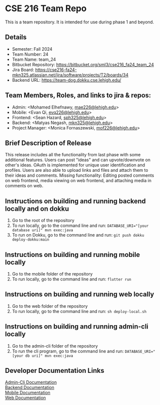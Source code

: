# CSE 216 Team Repo
This is a team repository.  It is intended for use during phase 1 and beyond.

## Details
- Semester: Fall 2024
- Team Number: 24
- Team Name: team_24
- Bitbucket Repository: https://bitbucket.org/sml3/cse216_fa24_team_24
- Jira Board: https://cse216-fa24-mkn325.atlassian.net/jira/software/projects/T2/boards/34
- Backend URL: https://team-dog.dokku.cse.lehigh.edu/

## Team Members, Roles, and links to jira & repos:
- Admin: <Mohamed Elhefnawy, mae226@lehigh.edu> 
- Mobile: <Evan Qi, evq226@lehigh.edu>
- Frontend: <Sean Hazard, sph325@lehigh.edu>
- Backend: <Matyas Negash, mkn325@lehigh.edu>
- Project Manager: <Monica Fornaszewski, mof226@lehigh.edu>  

## Brief Description of Release
This release includes all the functionality from last phase with some additional features. Users can post "ideas" and can upvote/downvote on other's ideas. OAuth is 
implemented for unique user identification and profiles. Users are also able to upload links and files and attach them to their ideas and comments.
Missing functionality: Editing posted comments on web frontend, media viewing on web frontend, and attaching media in comments on web.
## Instructions on building and running backend locally and on dokku
1. Go to the root of the repository
2. To run locally, go to the command line and run:
```DATABASE_URI="[your database uri]" mvn exec:java```
3. To run on Dokku, go to the command line and run:
```git push dokku deploy-dokku:main```
## Instructions on building and running mobile locally
1. Go to the mobile folder of the repository
2. To run locally, go to the command line and run:
```flutter run```
## Instructions on building and running web locally
1. Go to the web folder of the repository
2. To run locally, go to the command line and run:
```sh deploy-local.sh```
## Instructions on building and running admin-cli locally
1. Go to the admin-cli folder of the repository
2. To run the cli program, go to the command line and run:
```DATABASE_URI="[your db uri]" mvn exec:java```

## Developer Documentation Links
[Admin-Cli Documentation](admin-cli/javadoc/)  
[Backend Documentation](backend/docs/)  
[Mobile Documentation](mobile/flutter/the_buzz/documentation/api/)  
[Web Documentation](web/docs/)  